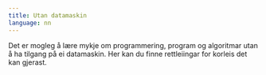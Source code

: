 ```yaml
---
title: Utan datamaskin
language: nn
---
```


Det er mogleg å lære mykje om programmering, program og algoritmar utan å ha
tilgang på ei datamaskin. Her kan du finne rettleiingar for korleis det kan
gjerast.
